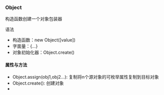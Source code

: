 ### Object
构造函数创建一个对象包装器

语法
- 构造函数：new Object([value])
- 字面量：{...}
- 对象初始化器：Object.create()

#### 属性与方法
- Object.assign(obj1,obj2...): 复制将n个源对象的可枚举属性复制到目标对象
- Object.create(): 创建对象
- 
